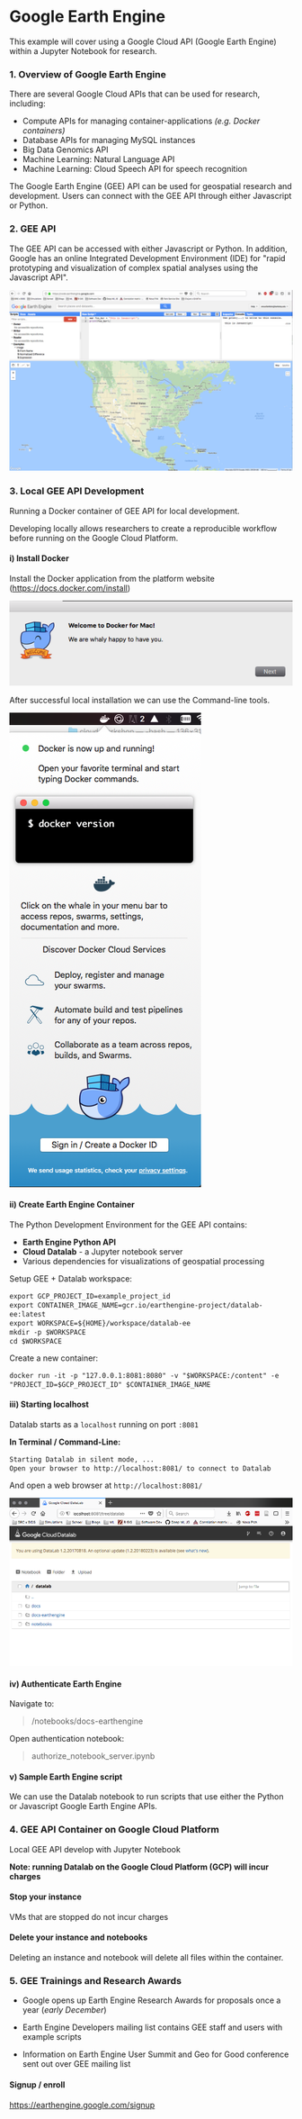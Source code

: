 # Google Earth Engine 

This example will cover using a Google Cloud API (Google Earth Engine) within a Jupyter Notebook for research. 

### 1. Overview of Google Earth Engine 

There are several Google Cloud APIs that can be used for research, including:

- Compute APIs for managing container-applications *(e.g. Docker containers)* 
- Database APIs for managing MySQL instances 
- Big Data Genomics API
- Machine Learning: Natural Language API 
- Machine Learning: Cloud Speech API for speech recognition  

The Google Earth Engine (GEE) API can be used for geospatial research and development. Users can connect with the GEE API through either Javascript or Python.   

### 2. GEE API  

The GEE API can be accessed with either Javascript or Python. In addition, Google has an online Integrated Development Environment (IDE) for "rapid prototyping and visualization of complex spatial analyses using the Javascript API". 

![Google Earth Engine IDE toy example](images/gee_js_example.png)

### 3. Local GEE API Development 

Running a Docker container of GEE API for local development. 

Developing locally allows researchers to create a reproducible workflow before running on the Google Cloud Platform.

#### i) Install Docker 

Install the Docker application from the platform website (https://docs.docker.com/install)

![Docker install](images/docker_install1.png)  

After successful local installation we can use the Command-line tools.

![Docker installation allows Command-line tools](images/docker_install2.png)

#### ii) Create Earth Engine Container

The Python Development Environment for the GEE API contains: 

- **Earth Engine Python API**
- **Cloud Datalab** - a Jupyter notebook server 
- Various dependencies for visualizations of geospatial processing 

Setup GEE + Datalab workspace:

```
export GCP_PROJECT_ID=example_project_id
export CONTAINER_IMAGE_NAME=gcr.io/earthengine-project/datalab-ee:latest
export WORKSPACE=${HOME}/workspace/datalab-ee
mkdir -p $WORKSPACE
cd $WORKSPACE
``` 

Create a new container: 

```
docker run -it -p "127.0.0.1:8081:8080" -v "$WORKSPACE:/content" -e "PROJECT_ID=$GCP_PROJECT_ID" $CONTAINER_IMAGE_NAME
```

#### iii) Starting localhost 

Datalab starts as a <code>localhost</code> running on port <code>:8081</code>

**In Terminal / Command-Line:**
```
Starting Datalab in silent mode, ... 
Open your browser to http://localhost:8081/ to connect to Datalab
```

And open a web browser at <code>http://localhost:8081/</code>

![Datalab localhost running on port 8081](images/gee_datalab_localhost.png)

#### iv) Authenticate Earth Engine 

Navigate to:
> /notebooks/docs-earthengine  

Open authentication notebook: 
> authorize_notebook_server.ipynb 

#### v) Sample Earth Engine script 

We can use the Datalab notebook to run scripts that use either the Python or Javascript Google Earth Engine APIs. 

### 4. GEE API Container on Google Cloud Platform 

Local GEE API develop with Jupyter Notebook  

**Note: running Datalab on the Google Cloud Platform (GCP) will incur charges** 

#### Stop your instance 

VMs that are stopped do not incur charges 

#### Delete your instance and notebooks

Deleting an instance and notebook will delete all files within the container.  

### 5. GEE Trainings and Research Awards 

- Google opens up Earth Engine Research Awards for proposals once a year (*early December*)

- Earth Engine Developers mailing list contains GEE staff and users with example scripts 

- Information on Earth Engine User Summit and Geo for Good conference sent out over GEE mailing list 

#### Signup / enroll 

https://earthengine.google.com/signup  